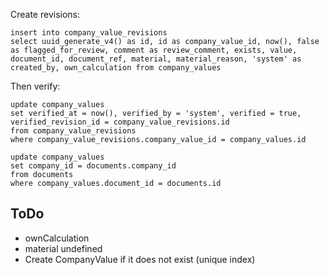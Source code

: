 Create revisions:
```
insert into company_value_revisions
select uuid_generate_v4() as id, id as company_value_id, now(), false as flagged_for_review, comment as review_comment, exists, value, document_id, document_ref, material, material_reason, 'system' as created_by, own_calculation from company_values
```

Then verify:
```
update company_values
set verified_at = now(), verified_by = 'system', verified = true, verified_revision_id = company_value_revisions.id
from company_value_revisions
where company_value_revisions.company_value_id = company_values.id
```

```
update company_values
set company_id = documents.company_id
from documents
where company_values.document_id = documents.id
```

## ToDo
- ownCalculation
- material undefined
- Create CompanyValue if it does not exist (unique index)